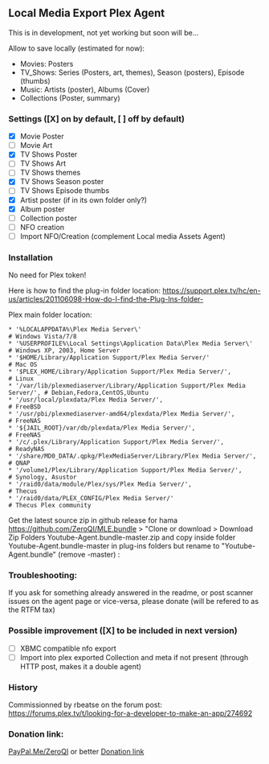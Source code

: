 ## Local Media Export Plex Agent

This is in development, not yet working but soon will be...

Allow to save locally (estimated for now):
- Movies: Posters
- TV_Shows: Series (Posters, art, themes), Season (posters), Episode (thumbs)
- Music: Artists (poster), Albums (Cover)
- Collections (Poster, summary)

### Settings ([X] on by default, [ ] off by default)

- [X] Movie Poster
- [ ] Movie Art
- [X] TV Shows Poster
- [ ] TV Shows Art
- [ ] TV Shows themes
- [X] TV Shows Season poster
- [ ] TV Shows Episode thumbs
- [X] Artist poster (if in its own folder only?)
- [X] Album poster
- [ ] Collection poster
- [ ] NFO creation
- [ ] Import NFO/Creation (complement Local media Assets Agent)

### Installation

No need for Plex token!

Here is how to find the plug-in folder location:
https://support.plex.tv/hc/en-us/articles/201106098-How-do-I-find-the-Plug-Ins-folder-

Plex main folder location:

    * '%LOCALAPPDATA%\Plex Media Server\'                                        # Windows Vista/7/8
    * '%USERPROFILE%\Local Settings\Application Data\Plex Media Server\'         # Windows XP, 2003, Home Server
    * '$HOME/Library/Application Support/Plex Media Server/'                     # Mac OS
    * '$PLEX_HOME/Library/Application Support/Plex Media Server/',               # Linux
    * '/var/lib/plexmediaserver/Library/Application Support/Plex Media Server/', # Debian,Fedora,CentOS,Ubuntu
    * '/usr/local/plexdata/Plex Media Server/',                                  # FreeBSD
    * '/usr/pbi/plexmediaserver-amd64/plexdata/Plex Media Server/',              # FreeNAS
    * '${JAIL_ROOT}/var/db/plexdata/Plex Media Server/',                         # FreeNAS
    * '/c/.plex/Library/Application Support/Plex Media Server/',                 # ReadyNAS
    * '/share/MD0_DATA/.qpkg/PlexMediaServer/Library/Plex Media Server/',        # QNAP
    * '/volume1/Plex/Library/Application Support/Plex Media Server/',            # Synology, Asustor
    * '/raid0/data/module/Plex/sys/Plex Media Server/',                          # Thecus
    * '/raid0/data/PLEX_CONFIG/Plex Media Server/'                               # Thecus Plex community    

Get the latest source zip in github release for hama https://github.com/ZeroQI/MLE.bundle > "Clone or download > Download Zip
Folders Youtube-Agent.bundle-master.zip and copy inside folder Youtube-Agent.bundle-master in plug-ins folders but rename to "Youtube-Agent.bundle" (remove -master) :

### Troubleshooting:

If you ask for something already answered in the readme, or post scanner issues on the agent page or vice-versa, please donate (will be refered to as the RTFM tax)

### Possible improvement ([X] to be included in next version)

- [ ] XBMC compatible nfo export
- [ ] Import into plex exported Collection and meta if not present (through HTTP post, makes it a double agent)

### History

Commissionned by rbeatse
 on the forum post: https://forums.plex.tv/t/looking-for-a-developer-to-make-an-app/274692
 
### Donation link:

[PayPal.Me/ZeroQI](https://PayPal.Me/ZeroQI) or better [Donation link](https://www.paypal.com/cgi-bin/webscr?cmd=_donations&business=S8CUKCX4CWBBG&lc=IE&item_name=ZeroQI&item_number=Local%20Media%20Agent&currency_code=EUR&bn=PP%2dDonationsBF%3abtn_donateCC_LG%2egif%3aNonHosted)
